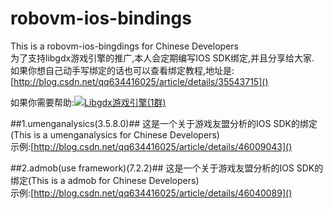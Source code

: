 # robovm-ios-bindings #
This is a robovm-ios-bingdings for Chinese Developers  
为了支持libgdx游戏引擎的推广,本人会定期编写IOS SDK绑定,并且分享给大家.  
如果你想自己动手写绑定的话也可以查看绑定教程,地址是:[http://blog.csdn.net/qq634416025/article/details/35543715]()

如果你需要帮助:<a target="_blank" href="http://shang.qq.com/wpa/qunwpa?idkey=af5f189bdfd10974dcf3f549ed2209fdc51e166da3b03d06705419896501d1c5"><img border="0" src="http://pub.idqqimg.com/wpa/images/group.png" alt="Libgdx游戏引擎(1群)" title="Libgdx游戏引擎(1群)"></a>

##1.umenganalysics(3.5.8.0)##
这是一个关于游戏友盟分析的IOS SDK的绑定(This is a umenganalysics for Chinese Developers)  
示例:[http://blog.csdn.net/qq634416025/article/details/46009043]()

##2.admob(use framework)(7.2.2)##
这是一个关于游戏友盟分析的IOS SDK的绑定(This is a admob for Chinese Developers)  
示例:[http://blog.csdn.net/qq634416025/article/details/46040089]()

